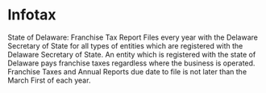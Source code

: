 # Infotax
State of Delaware:  Franchise Tax Report Files every year with the Delaware Secretary of State for all types of entities which are registered with the Delaware Secretary of State. An entity which is registered with the state of Delaware pays franchise taxes regardless where the business is operated. Franchise Taxes and Annual Reports due date to file is not later than the March First of each year.
